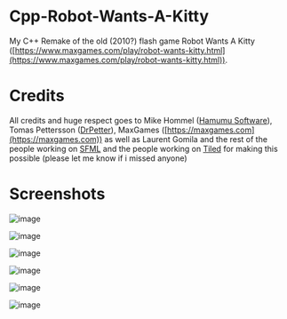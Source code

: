 # Cpp-Robot-Wants-A-Kitty
My C++ Remake of the old (2010?) flash game Robot Wants A Kitty ([https://www.maxgames.com/play/robot-wants-kitty.html](https://www.maxgames.com/play/robot-wants-kitty.html)).

# Credits
All credits and huge respect goes to Mike Hommel ([Hamumu Software](https://hamumu.com)), Tomas Pettersson ([DrPetter](http://drpetter.se)), MaxGames ([https://maxgames.com](https://maxgames.com)) as well as Laurent Gomila and the rest of the people working on [SFML](https://www.sfml-dev.org) and the people working on [Tiled](https://www.mapeditor.org) for making this possible (please let me know if i missed anyone)



# Screenshots

![image](https://github.com/FervidFiend/Cpp-Robot-Wants-A-Kitty/assets/72779678/09db80ac-226f-445f-9367-cc9bf43b75bf)

![image](https://github.com/FervidFiend/Cpp-Robot-Wants-A-Kitty/assets/72779678/a0e130e0-4885-40dd-96a9-5916c46fc0c0)

![image](https://github.com/FervidFiend/Cpp-Robot-Wants-A-Kitty/assets/72779678/7225ab61-d9cf-46dd-8103-ea11f2aa31b1)

![image](https://github.com/FervidFiend/Cpp-Robot-Wants-A-Kitty/assets/72779678/3504009a-4481-4bd4-ac6e-d8fe03e000db)

![image](https://github.com/FervidFiend/Cpp-Robot-Wants-A-Kitty/assets/72779678/f60bbb3c-8675-4e92-9952-039cc936a094)

![image](https://github.com/FervidFiend/Cpp-Robot-Wants-A-Kitty/assets/72779678/7a1aa93b-8438-47d4-962f-cbc8fce5ce39)
